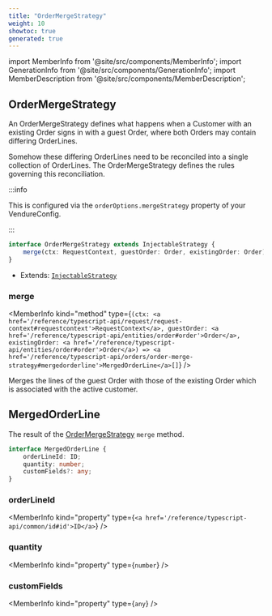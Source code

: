 ```yaml
---
title: "OrderMergeStrategy"
weight: 10
showtoc: true
generated: true
---
```

<!-- This file was generated from the Vendure source. Do not modify. Instead, re-run the "docs:build" script -->
import MemberInfo from '@site/src/components/MemberInfo';
import GenerationInfo from '@site/src/components/GenerationInfo';
import MemberDescription from '@site/src/components/MemberDescription';


## OrderMergeStrategy

<GenerationInfo sourceFile="packages/core/src/config/order/order-merge-strategy.ts" sourceLine="48" packageName="@vendure/core" />

An OrderMergeStrategy defines what happens when a Customer with an existing Order
signs in with a guest Order, where both Orders may contain differing OrderLines.

Somehow these differing OrderLines need to be reconciled into a single collection
of OrderLines. The OrderMergeStrategy defines the rules governing this reconciliation.

:::info

This is configured via the `orderOptions.mergeStrategy` property of
your VendureConfig.

:::

```ts title="Signature"
interface OrderMergeStrategy extends InjectableStrategy {
    merge(ctx: RequestContext, guestOrder: Order, existingOrder: Order): MergedOrderLine[];
}
```
* Extends: <code><a href='/reference/typescript-api/common/injectable-strategy#injectablestrategy'>InjectableStrategy</a></code>



<div className="members-wrapper">

### merge

<MemberInfo kind="method" type={`(ctx: <a href='/reference/typescript-api/request/request-context#requestcontext'>RequestContext</a>, guestOrder: <a href='/reference/typescript-api/entities/order#order'>Order</a>, existingOrder: <a href='/reference/typescript-api/entities/order#order'>Order</a>) => <a href='/reference/typescript-api/orders/order-merge-strategy#mergedorderline'>MergedOrderLine</a>[]`}   />

Merges the lines of the guest Order with those of the existing Order which is associated
with the active customer.


</div>


## MergedOrderLine

<GenerationInfo sourceFile="packages/core/src/config/order/order-merge-strategy.ts" sourceLine="15" packageName="@vendure/core" />

The result of the <a href='/reference/typescript-api/orders/order-merge-strategy#ordermergestrategy'>OrderMergeStrategy</a> `merge` method.

```ts title="Signature"
interface MergedOrderLine {
    orderLineId: ID;
    quantity: number;
    customFields?: any;
}
```

<div className="members-wrapper">

### orderLineId

<MemberInfo kind="property" type={`<a href='/reference/typescript-api/common/id#id'>ID</a>`}   />


### quantity

<MemberInfo kind="property" type={`number`}   />


### customFields

<MemberInfo kind="property" type={`any`}   />




</div>
